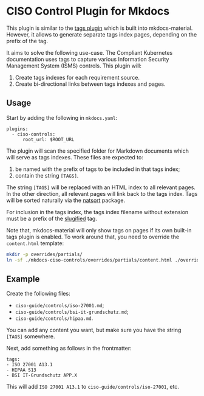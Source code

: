 # CISO Control Plugin for Mkdocs

This plugin is similar to the [tags plugin](https://squidfunk.github.io/mkdocs-material/setup/setting-up-tags/) which is built into mkdocs-material.
However, it allows to generate separate tags index pages, depending on the prefix of the tag.

It aims to solve the following use-case.
The Compliant Kubernetes documentation uses tags to capture various Information Security Management System (ISMS) controls.
This plugin will:

1. Create tags indexes for each requirement source.
2. Create bi-directional links between tags indexes and pages.

## Usage

Start by adding the following in `mkdocs.yaml`:

```
plugins:
  - ciso-controls:
      root_url: $ROOT_URL
```

The plugin will scan the specified folder for Markdown documents which will serve as tags indexes.
These files are expected to:

1. be named with the prefix of tags to be included in that tags index;
1. contain the string `[TAGS]`.

The string `[TAGS]` will be replaced with an HTML index to all relevant pages.
In the other direction, all relevant pages will link back to the tags index.
Tags will be sorted naturally via the [natsort](https://pypi.org/project/natsort/) package.

For inclusion in the tags index, the tags index filename without extension must be a prefix of the [slugified](https://stackoverflow.com/a/427160) tag.

Note that, mkdocs-material will only show tags on pages if its own built-in tags plugin is enabled.
To work around that, you need to override the `content.html` template:

```bash
mkdir -p overrides/partials/
ln -sf ./mkdocs-ciso-controls/overrides/partials/content.html ./overrides/partials/
```

## Example

Create the following files:

* `ciso-guide/controls/iso-27001.md`;
* `ciso-guide/controls/bsi-it-grundschutz.md`;
* `ciso-guide/controls/hipaa.md`.

You can add any content you want, but make sure you have the string `[TAGS]` somewhere.

Next, add something as follows in the frontmatter:

```
tags:
- ISO 27001 A13.1
- HIPAA S13
- BSI IT-Grundschutz APP.X
```

This will add `ISO 27001 A13.1` to `ciso-guide/controls/iso-27001`, etc.
